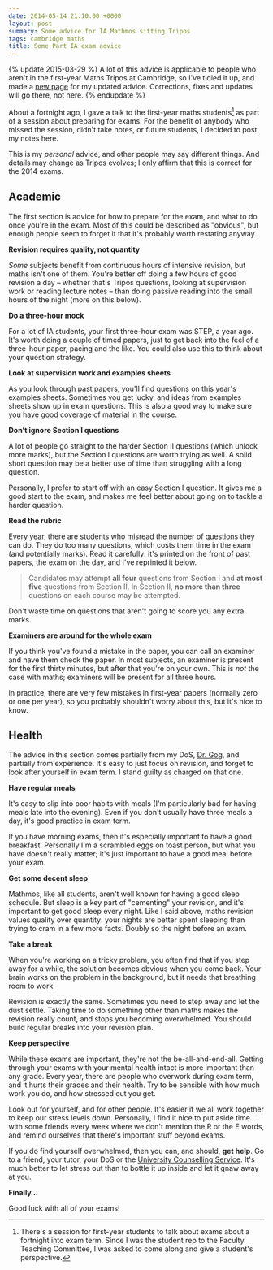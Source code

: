 ```yaml
---
date: 2014-05-14 21:10:00 +0000
layout: post
summary: Some advice for IA Mathmos sitting Tripos
tags: cambridge maths
title: Some Part IA exam advice
---
```


{% update 2015-03-29 %}
  A lot of this advice is applicable to people who aren't in the first-year Maths Tripos at Cambridge, so I've tidied it up, and made a <a href="/exams">new page</a> for my updated advice. Corrections, fixes and updates will go there, not here.
{% endupdate %}

About a fortnight ago, I gave a talk to the first-year maths students[^1] as part of a session about preparing for exams. For the benefit of anybody who missed the session, didn't take notes, or future students, I decided to post my notes here.

This is my *personal* advice, and other people may say different things. And details may change as Tripos evolves; I only affirm that this is correct for the 2014 exams.

<!-- summary -->

[^1]: There's a session for first-year students to talk about exams about a fortnight into exam term. Since I was the student rep to the Faculty Teaching Committee, I was asked to come along and give a student's perspective.

## Academic

The first section is advice for how to prepare for the exam, and what to do once you're in the exam. Most of this could be described as "obvious", but enough people seem to forget it that it's probably worth restating anyway.

**Revision requires quality, not quantity**

*Some* subjects benefit from continuous hours of intensive revision, but maths isn't one of them. You're better off doing a few hours of good revision a day – whether that's Tripos questions, looking at supervision work or reading lecture notes – than doing passive reading into the small hours of the night (more on this below).

**Do a three-hour mock**

For a lot of IA&nbsp;students, your first three-hour exam was STEP, a year ago. It's worth doing a couple of timed papers, just to get back into the feel of a three-hour paper, pacing and the like. You could also use this to think about your question strategy.

**Look at supervision work and examples sheets**

As you look through past papers, you'll find questions on this year's examples sheets. Sometimes you get lucky, and ideas from examples sheets show up in exam questions. This is also a good way to make sure you have good coverage of material in the course.

**Don’t ignore Section&nbsp;I questions**

A lot of people go straight to the harder Section&nbsp;II questions (which unlock more marks), but the Section&nbsp;I questions are worth trying as well. A solid short question may be a better use of time than struggling with a long question.

Personally, I prefer to start off with an easy Section&nbsp;I question. It gives me a good start to the exam, and makes me feel better about going on to tackle a harder question.

**Read the rubric**

Every year, there are students who misread the number of questions they can do. They do too many questions, which costs them time in the exam (and potentially marks). Read it carefully: it's printed on the front of past papers, the exam on the day, and I've reprinted it below.

> Candidates may attempt **all four** questions from Section&nbsp;I and **at most five** questions from Section&nbsp;II. In Section&nbsp;II, **no more than three** questions on each course may be attempted.

Don't waste time on questions that aren't going to score you any extra marks.

**Examiners are around for the whole exam**

If you think you've found a mistake in the paper, you can call an examiner and have them check the paper. In most subjects, an examiner is present for the first thirty minutes, but after that you're on your own. This is *not* the case with maths; examiners will be present for all three hours.

In practice, there are very few mistakes in first-year papers (normally zero or one per year), so you probably shouldn't worry about this, but it's nice to know.

## Health

The advice in this section comes partially from my DoS, [Dr. Gog](http://www.damtp.cam.ac.uk/people/j.r.gog/), and partially from experience. It's easy to just focus on revision, and forget to look after yourself in exam term. I stand guilty as charged on that one.

**Have regular meals**

It's easy to slip into poor habits with meals (I'm particularly bad for having meals late into the evening). Even if you don't usually have three meals a day, it's good practice in exam term.

If you have morning exams, then it's especially important to have a good breakfast. Personally I'm a scrambled eggs on toast person, but what you have doesn't really matter; it's just important to have a good meal before your exam.

**Get some decent sleep**

Mathmos, like all students, aren't well known for having a good sleep schedule. But sleep is a key part of "cementing" your revision, and it's important to get good sleep every night. Like I said above, maths revision values quality over quantity: your nights are better spent sleeping than trying to cram in a few more facts. Doubly so the night before an exam.

**Take a break**

When you're working on a tricky problem, you often find that if you step away for a while, the solution becomes obvious when you come back. Your brain works on the problem in the background, but it needs that breathing room to work.

Revision is exactly the same. Sometimes you need to step away and let the dust settle. Taking time to do something other than maths makes the revision really count, and stops you becoming overwhelmed. You should build regular breaks into your revision plan.

**Keep perspective**

While these exams are important, they're not the be-all-and-end-all. Getting through your exams with your mental health intact is more important than any grade. Every year, there are people who overwork during exam term, and it hurts their grades and their health. Try to be sensible with how much work you do, and how stressed out you get.

Look out for yourself, and for other people. It's easier if we all work together to keep our stress levels down. Personally, I find it nice to put aside time with some friends every week where we don't mention the R or the E words, and remind ourselves that there's important stuff beyond exams.

If you do find yourself overwhelmed, then you can, and should, **get help**. Go to a friend, your tutor, your DoS or the [University Counselling Service][counsel]. It's much better to let stress out than to bottle it up inside and let it gnaw away at you.

[counsel]: http://www.counselling.cam.ac.uk

**Finally…**

Good luck with all of your exams!
